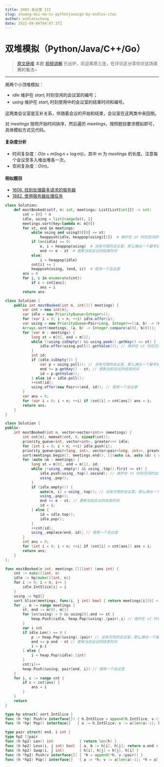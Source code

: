 ```yaml
---
title: 2402.会议室 III
slug: shuang-dui-mo-ni-pythonjavacgo-by-endles-ctwc
author: endlesscheng
date: 2022-09-04T04:07:37Z
---
```

# 双堆模拟（Python/Java/C++/Go）
 
> [原文链接](https://leetcode.cn/problems/meeting-rooms-iii/solution/shuang-dui-mo-ni-pythonjavacgo-by-endles-ctwc)
本题 [视频讲解](https://www.bilibili.com/video/BV1Dt4y1j7qh) 已出炉，欢迎素质三连，在评论区分享你对这场周赛的看法~

---

用两个小顶堆模拟：

- $\textit{idle}$ 维护在 $\textit{start}_i$ 时刻空闲的会议室的编号；
- $\textit{using}$ 维护在 $\textit{start}_i$ 时刻使用中的会议室的结束时间和编号。

这两类会议室是互补关系，伴随着会议的开始和结束，会议室在这两类中来回倒。

对 $\textit{meetings}$ 按照开始时间排序，然后遍历 $\textit{meetings}$，按照题目要求模拟即可，具体模拟方式见代码。

#### 复杂度分析

- 时间复杂度：$O(n+m(\log n + \log m))$，其中 $m$ 为 $\textit{meetings}$ 的长度。注意每个会议至多入堆出堆各一次。
- 空间复杂度：$O(n)$。

#### 相似题目

- [1606. 找到处理最多请求的服务器](https://leetcode.cn/problems/find-servers-that-handled-most-number-of-requests/)
- [1882. 使用服务器处理任务](https://leetcode.cn/problems/process-tasks-using-servers/)

```py [sol1-Python3]
class Solution:
    def mostBooked(self, n: int, meetings: List[List[int]]) -> int:
        cnt = [0] * n
        idle, using = list(range(n)), []
        meetings.sort(key=lambda m: m[0])
        for st, end in meetings:
            while using and using[0][0] <= st:
                heappush(idle, heappop(using)[1])  # 维护在 st 时刻空闲的会议室
            if len(idle) == 0:
                e, i = heappop(using)  # 没有可用的会议室，那么弹出一个最早结束的会议室（若有多个同时结束的，会弹出下标最小的）
                end += e - st  # 更新当前会议的结束时间
            else:
                i = heappop(idle)
            cnt[i] += 1
            heappush(using, (end, i))  # 使用一个会议室
        ans = 0
        for i, c in enumerate(cnt):
            if c > cnt[ans]:
                ans = i
        return ans
```

```java [sol1-Java]
class Solution {
    public int mostBooked(int n, int[][] meetings) {
        var cnt = new int[n];
        var idle = new PriorityQueue<Integer>();
        for (var i = 0; i < n; ++i) idle.offer(i);
        var using = new PriorityQueue<Pair<Long, Integer>>((a, b) -> !Objects.equals(a.getKey(), b.getKey()) ? Long.compare(a.getKey(), b.getKey()) : Integer.compare(a.getValue(), b.getValue()));
        Arrays.sort(meetings, (a, b) -> Integer.compare(a[0], b[0]));
        for (var m : meetings) {
            long st = m[0], end = m[1];
            while (!using.isEmpty() && using.peek().getKey() <= st) {
                idle.offer(using.poll().getValue()); // 维护在 st 时刻空闲的会议室
            }
            int id;
            if (idle.isEmpty()) {
                var p = using.poll(); // 没有可用的会议室，那么弹出一个最早结束的会议室（若有多个同时结束的，会弹出下标最小的）
                end += p.getKey() - st; // 更新当前会议的结束时间
                id = p.getValue();
            } else id = idle.poll();
            ++cnt[id];
            using.offer(new Pair<>(end, id)); // 使用一个会议室
        }
        var ans = 0;
        for (var i = 0; i < n; ++i) if (cnt[i] > cnt[ans]) ans = i;
        return ans;
    }
}
```

```cpp [sol1-C++]
class Solution {
public:
    int mostBooked(int n, vector<vector<int>> &meetings) {
        int cnt[n]; memset(cnt, 0, sizeof(cnt));
        priority_queue<int, vector<int>, greater<>> idle;
        for (int i = 0; i < n; ++i) idle.push(i);
        priority_queue<pair<long, int>, vector<pair<long, int>>, greater<>> using_;
        sort(meetings.begin(), meetings.end(), [](auto &a, auto &b) { return a[0] < b[0]; });
        for (auto &m : meetings) {
            long st = m[0], end = m[1], id;
            while (!using_.empty() && using_.top().first <= st) {
                idle.push(using_.top().second); // 维护在 st 时刻空闲的会议室
                using_.pop();
            }
            if (idle.empty()) {
                auto[e, i] = using_.top(); // 没有可用的会议室，那么弹出一个最早结束的会议室（若有多个同时结束的，会弹出下标最小的）
                using_.pop();
                end += e - st; // 更新当前会议的结束时间
                id = i;
            } else {
                id = idle.top();
                idle.pop();
            }
            ++cnt[id];
            using_.emplace(end, id); // 使用一个会议室
        }
        int ans = 0;
        for (int i = 0; i < n; ++i) if (cnt[i] > cnt[ans]) ans = i;
        return ans;
    }
};
```

```go [sol1-Go]
func mostBooked(n int, meetings [][]int) (ans int) {
	cnt := make([]int, n)
	idle := hp{make([]int, n)}
	for i := 0; i < n; i++ {
		idle.IntSlice[i] = i
	}
	using := hp2{}
	sort.Slice(meetings, func(i, j int) bool { return meetings[i][0] < meetings[j][0] })
	for _, m := range meetings {
		st, end := m[0], m[1]
		for len(using) > 0 && using[0].end <= st {
			heap.Push(&idle, heap.Pop(&using).(pair).i) // 维护在 st 时刻空闲的会议室
		}
		var i int
		if idle.Len() == 0 {
			p := heap.Pop(&using).(pair) // 没有可用的会议室，那么弹出一个最早结束的会议室（若有多个同时结束的，会弹出下标最小的）
			end += p.end - st // 更新当前会议的结束时间
			i = p.i
		} else {
			i = heap.Pop(&idle).(int)
		}
		cnt[i]++
		heap.Push(&using, pair{end, i}) // 使用一个会议室
	}
	for i, c := range cnt {
		if c > cnt[ans] {
			ans = i
		}
	}
	return
}

type hp struct{ sort.IntSlice }
func (h *hp) Push(v interface{}) { h.IntSlice = append(h.IntSlice, v.(int)) }
func (h *hp) Pop() interface{}   { a := h.IntSlice; v := a[len(a)-1]; h.IntSlice = a[:len(a)-1]; return v }

type pair struct{ end, i int }
type hp2 []pair
func (h hp2) Len() int            { return len(h) }
func (h hp2) Less(i, j int) bool  { a, b := h[i], h[j]; return a.end < b.end || a.end == b.end && a.i < b.i }
func (h hp2) Swap(i, j int)       { h[i], h[j] = h[j], h[i] }
func (h *hp2) Push(v interface{}) { *h = append(*h, v.(pair)) }
func (h *hp2) Pop() interface{}   { a := *h; v := a[len(a)-1]; *h = a[:len(a)-1]; return v }
```

